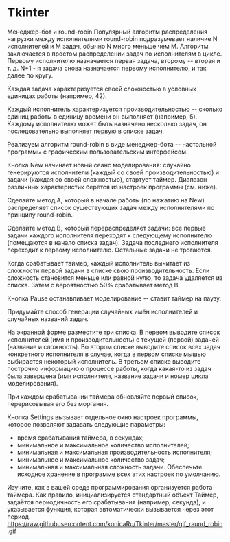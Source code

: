 # Tkinter
Менеджер-бот и round-robin
Популярный алгоритм распределения нагрузки между исполнителями round-robin подразумевает наличие N исполнителей и M задач, обычно N много меньше чем M. Алгоритм заключается в простом распределении задач по исполнителям в цикле. Первому исполнителю назначается первая задача, второму -- вторая и т. д. N+1 - я задача снова назначается первому исполнителю, и так далее по кругу.

Каждая задача характеризуется своей сложностью в условных единицах работы (например, 42).

Каждый исполнитель характеризуется производительностью -- сколько единиц работы в единицу времени он выполняет (например, 5). Каждому исполнителю может быть назначено несколько задач, он последовательно выполняет первую в списке задач.

Реализуем алгоритм round-robin в виде менеджер-бота -- настольной программы с графическим пользовательским интерфейсом.

Кнопка New начинает новый сеанс моделирования: случайно генерируются исполнители (каждый со своей производительностью) и задачи (каждая со своей сложностью), стартует таймер. Диапазон различных характеристик берётся из настроек программы (см. ниже).

Сделайте метод A, который в начале работы (по нажатию на New) распределяет список существующих задач между исполнителями по принципу round-robin.

Сделайте метод B, который перераспределяет задачи: все первые задачи каждого исполнителя переходят к следующему исполнителю (помещаются в начало списка задач). Задача последнего исполнителя переходит к первому исполнителю. Остальные задачи не трогаются.

Когда срабатывает таймер, каждый исполнитель вычитает из сложности первой задачи в списке свою производительность. Если сложность становится меньше или равной нулю, то задача удаляется из списка. Затем с вероятностью 50% срабатывает метод B.

Кнопка Pause останавливает моделирование -- ставит таймер на паузу.

Придумайте способ генерации случайных имён исполнителей и случайных названий задач.

На экранной форме разместите три списка. В первом выводите список исполнителей (имя и производительность) с текущей (первой) задачей (название и сложность). Во втором списке выводите список всех задач конкретного исполнителя в случае, когда в первом списке мышью выбирается некоторый исполнитель. В третьем списке выводите построчно информацию о процессе работы, когда какая-то из задач была завершена (имя исполнителя, название задачи и номер цикла моделирования).

При каждом срабатывании таймера обновляйте первый список, перерисовывая его без моргания.

Кнопка Settings вызывает отдельное окно настроек программы, которое позволяют задавать следующие параметры:
- время срабатывания таймера, в секундах;
- минимальное и максимальное количество исполнителей;
- минимальная и максимальная производительность исполнителя;
- минимальное и максимальное количество задач;
- минимальная и максимальная сложность задачи.
Обеспечьте исходное хранение в программе всех этих настроек по умолчанию.

Изучите, как в вашей среде программирования организуется работа таймера. Как правило, инициализируется стандартный объект Таймер, задаётся периодичность его срабатывания (например, секунда), и указывается функция, которая автоматически вызывается через этот период.
https://raw.githubusercontent.com/konicaRu/Tkinter/master/gif_raund_robin.gif
